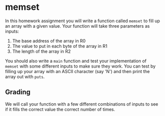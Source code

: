 # memset

In this homework assignment you will write a function called `memset` to fill up an array with a given value. Your function will take three parameters as inputs:

1. The base address of the array in R0
2. The value to put in each byte of the array in R1
3. The length of the array in R2

You should also write a `main` function and test your implementation of `memset` with some different inputs to make sure they work. You can test by filling up your array with an ASCII character (say 'N') and then print the array out with `puts`.

## Grading

We will call your function with a few different combinations of inputs to see if it fills the correct value the correct number of times.

